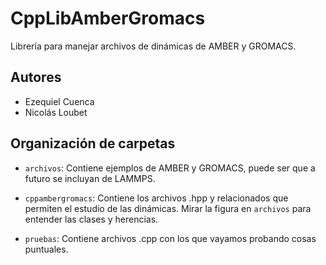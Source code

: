 # CppLibAmberGromacs
Librería para manejar archivos de dinámicas de AMBER y GROMACS.

## Autores
- Ezequiel Cuenca
- Nicolás Loubet

## Organización de carpetas

- `archivos`: Contiene ejemplos de AMBER y GROMACS, puede ser que a futuro se incluyan de LAMMPS.

- `cppambergromacs`: Contiene los archivos .hpp y relacionados que permiten el estudio de las dinámicas. Mirar la figura en `archivos` para entender las clases y herencias.

- `pruebas`: Contiene archivos .cpp con los que vayamos probando cosas puntuales.
